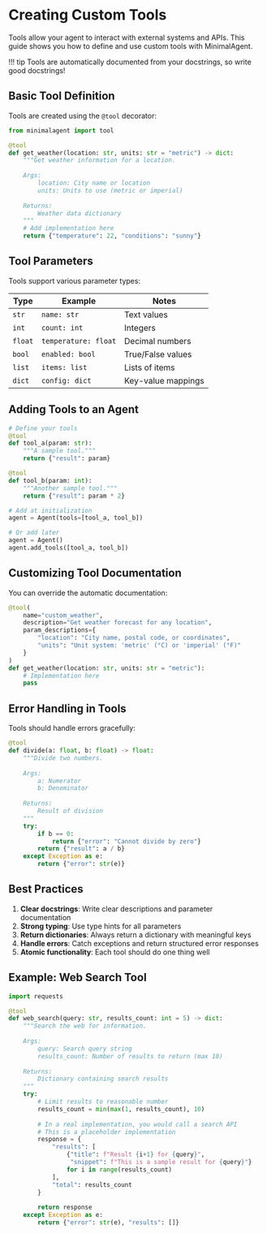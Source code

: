 # Creating Custom Tools

Tools allow your agent to interact with external systems and APIs. This guide shows you how to define and use custom tools with MinimalAgent.

!!! tip
    Tools are automatically documented from your docstrings, so write good docstrings!

## Basic Tool Definition

Tools are created using the `@tool` decorator:

```python
from minimalagent import tool

@tool
def get_weather(location: str, units: str = "metric") -> dict:
    """Get weather information for a location.
    
    Args:
        location: City name or location
        units: Units to use (metric or imperial)
        
    Returns:
        Weather data dictionary
    """
    # Add implementation here
    return {"temperature": 22, "conditions": "sunny"}
```

## Tool Parameters

Tools support various parameter types:

| Type | Example | Notes |
| ---- | ------- | ----- |
| `str` | `name: str` | Text values |
| `int` | `count: int` | Integers |
| `float` | `temperature: float` | Decimal numbers |
| `bool` | `enabled: bool` | True/False values |
| `list` | `items: list` | Lists of items |
| `dict` | `config: dict` | Key-value mappings |

## Adding Tools to an Agent

```python
# Define your tools
@tool
def tool_a(param: str): 
    """A sample tool."""
    return {"result": param}

@tool 
def tool_b(param: int):
    """Another sample tool."""
    return {"result": param * 2}

# Add at initialization
agent = Agent(tools=[tool_a, tool_b])

# Or add later
agent = Agent()
agent.add_tools([tool_a, tool_b])
```

## Customizing Tool Documentation

You can override the automatic documentation:

```python
@tool(
    name="custom_weather",
    description="Get weather forecast for any location",
    param_descriptions={
        "location": "City name, postal code, or coordinates",
        "units": "Unit system: 'metric' (°C) or 'imperial' (°F)"
    }
)
def get_weather(location: str, units: str = "metric"):
    # Implementation here
    pass
```

## Error Handling in Tools

Tools should handle errors gracefully:

```python
@tool
def divide(a: float, b: float) -> float:
    """Divide two numbers.
    
    Args:
        a: Numerator
        b: Denominator
        
    Returns:
        Result of division
    """
    try:
        if b == 0:
            return {"error": "Cannot divide by zero"}
        return {"result": a / b}
    except Exception as e:
        return {"error": str(e)}
```

## Best Practices

1. **Clear docstrings**: Write clear descriptions and parameter documentation
2. **Strong typing**: Use type hints for all parameters
3. **Return dictionaries**: Always return a dictionary with meaningful keys
4. **Handle errors**: Catch exceptions and return structured error responses
5. **Atomic functionality**: Each tool should do one thing well

## Example: Web Search Tool

```python
import requests

@tool
def web_search(query: str, results_count: int = 5) -> dict:
    """Search the web for information.
    
    Args:
        query: Search query string
        results_count: Number of results to return (max 10)
        
    Returns:
        Dictionary containing search results
    """
    try:
        # Limit results to reasonable number
        results_count = min(max(1, results_count), 10)
        
        # In a real implementation, you would call a search API
        # This is a placeholder implementation
        response = {
            "results": [
                {"title": f"Result {i+1} for {query}", 
                 "snippet": f"This is a sample result for {query}"}
                for i in range(results_count)
            ],
            "total": results_count
        }
        
        return response
    except Exception as e:
        return {"error": str(e), "results": []}
```